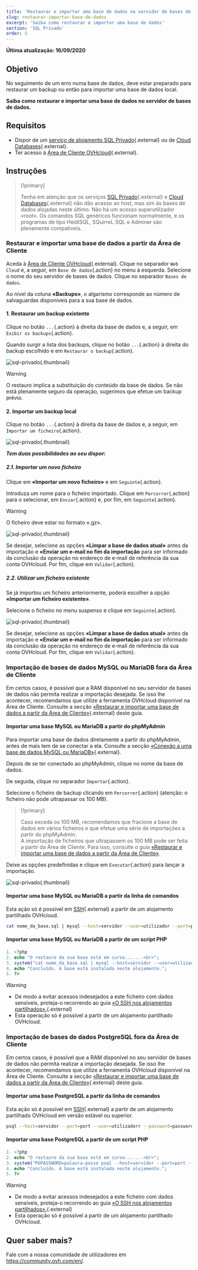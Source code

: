 ```yaml
---
title: 'Restaurar e importar uma base de dados no servidor de bases de dados'
slug: restaurar-importar-base-de-dados
excerpt: 'Saiba como restaurar e importar uma base de dados'
section: 'SQL Privado'
order: 5
---
```


**Última atualização: 16/09/2020**

## Objetivo

No seguimento de um erro numa base de dados, deve estar preparado para restaurar um backup ou então para importar uma base de dados local. 

**Saiba como restaurar e importar uma base de dados no servidor de bases de dados.**

## Requisitos

- Dispor de um [serviço de alojamento SQL Privado](https://www.ovh.pt/alojamento-partilhado/opcoes-sql.xml){.external} ou de [Cloud Databases](https://www.ovh.pt/cloud-databases/){.external}.
- Ter acesso à [Área de Cliente OVHcloud](https://www.ovh.com/auth/?action=gotomanager&from=https://www.ovh.pt/&ovhSubsidiary=pt){.external}.

## Instruções

> [!primary]
>
> Tenha em atenção que os serviços [SQL Privado](https://www.ovh.pt/alojamento-partilhado/opcoes-sql.xml){.external} e [Cloud Databases](https://www.ovh.pt/cloud-databases/){.external} não dão acesso ao host, mas sim às bases de dados alojadas neste último. Não há um acesso superutilizador «root». Os comandos SQL genéricos funcionam normalmente, e os programas de tipo HeidiSQL, SQuirreL SQL e Adminer são plenamente compatíveis.
> 

### Restaurar e importar uma base de dados a partir da Área de Cliente

Aceda à [Área de Cliente OVHcloud](https://www.ovh.com/auth/?action=gotomanager&from=https://www.ovh.pt/&ovhSubsidiary=pt){.external}. Clique no separador `Web Cloud` e, a seguir, em `Base de dados`{.action} no menu à esquerda. Selecione o nome do seu servidor de bases de dados. Clique no separador `Bases de dados`.

Ao nível da coluna **«Backups»**, o algarismo corresponde ao número de salvaguardas disponíveis para a sua base de dados.

#### 1. Restaurar um backup existente

Clique no botão `...`{.action} à direita da base de dados e, a seguir, em `Exibir os backups`{.action}.

Quando surgir a lista dos backups, clique no botão `...`{.action} à direita do backup escolhido e em `Restaurar o backup`{.action}.

![sql-privado](images/private-sql-restore01.png){.thumbnail}

> [!warning]
>
> O restauro implica a substituição do conteúdo da base de dados.
> Se não está plenamente seguro da operação, sugerimos que efetue um backup prévio.
> 

#### 2. Importar um backup local

Clique no botão `...`{.action} à direita da base de dados e, a seguir, em `Importar um ficheiro`{.action}.

![sql-privado](images/private-sql-import01.png){.thumbnail}

***Tem duas possibilidades ao seu dispor:***

#####  2.1\. Importar um novo ficheiro

Clique em **«Importar um novo ficheiro»** e em `Seguinte`{.action}.

Introduza um nome para o ficheiro importado. Clique em `Percorrer`{.action} para o selecionar, em `Enviar`{.action} e, por fim, em `Seguinte`{.action}.

> [!warning]
>
> O ficheiro deve estar no formato «.gz».
> 

![sql-privado](images/private-sql-import02.png){.thumbnail}

Se desejar, selecione as opções **«Limpar a base de dados atual»** antes da importação e **«Enviar um e-mail no fim da importação** para ser informado da conclusão da operação no endereço de e-mail de referência da sua conta OVHcloud. Por fim, clique em `Validar`{.action}.

##### 2.2\. Utilizar um ficheiro existente

Se já importou um ficheiro anteriormente, poderá escolher a opção **«Importar um ficheiro existente»**.

Selecione o ficheiro no menu suspenso e clique em `Seguinte`{.action}.

![sql-privado](images/private-sql-import03.png){.thumbnail}

Se desejar, selecione as opções **«Limpar a base de dados atual»** antes da importação e **«Enviar um e-mail no fim da importação** para ser informado da conclusão da operação no endereço de e-mail de referência da sua conta OVHcloud. Por fim, clique em `Validar`{.action}.

### Importação de bases de dados MySQL ou MariaDB fora da Área de Cliente

Em certos casos, é possível que a RAM disponível no seu servidor de bases de dados não permita realizar a importação desejada. Se isso lhe acontecer, recomendamos que utilize a ferramenta OVHcloud disponível na Área de Cliente. Consulte a secção [«Restaurar e importar uma base de dados a partir da Área de Cliente»](./#restaurar-e-importar-uma-base-de-dados-a-partir-da-area-de-cliente){.external} deste guia.


#### Importar uma base MySQL ou MariaDB a partir do phpMyAdmin
Para importar uma base de dados diretamente a partir do phpMyAdmin, antes de mais tem de se conectar a ela. Consulte a secção [«Conexão a uma base de dados MySQL ou MariaDB»](../conexao-base-de-dados-servidor-bdd/#conexao-a-uma-base-de-dados-mysql-ou-mariadb){.external}.

Depois de se ter conectado ao phpMyAdmin, clique no nome da base de dados.

De seguida, clique no separador `Importar`{.action}.

Selecione o ficheiro de backup clicando em `Percorrer`{.action} (atenção: o ficheiro não pode ultrapassar os 100 MB).

> [!primary]
>
> Caso exceda os 100 MB, recomendamos que fracione a base de dados em vários ficheiros e que efetue uma série de importações a partir do phpMyAdmin.<br>
> A importação de ficheiros que ultrapassem os 100 MB pode ser feita a partir da Área de Cliente. Para isso, consulte o guia [«Restaurar e importar uma base de dados a partir da Área de Cliente»](./#restaurar-e-importar-uma-base-de-dados-a-partir-da-area-de-cliente). 

Deixe as opções predefinidas e clique em `Executar`{.action} para lançar a importação.

![sql-privado](images/private-sql-import04.png){.thumbnail}

#### Importar uma base MySQL ou MariaDB a partir da linha de comandos

Esta ação só é possível em [SSH]( ../partilhado_o_ssh_nos_alojamentos_partilhados/){.external} a partir de um alojamento partilhado OVHcloud.

```bash
cat nome_da_base.sql | mysql --host=servidor --user=utilizador --port=port --password=password nome_da_base
```
#### Importar uma base MySQL ou MariaDB a partir de um script PHP

```php
1. <?php
2. echo "O restauro da sua base está em curso.......<br>";
3. system("cat nome_da_base.sql | mysql --host=servidor --user=utilizador --port=port --password=password nome_da_base");
4. echo "Concluído. A base está instalada neste alojamento.";
5. ?>
```

> [!warning]
>
> - De modo a evitar acessos indesejados a este ficheiro com dados sensíveis, proteja-o recorrendo ao guia [«O SSH nos alojamentos partilhados».](https://docs.ovh.com/gb/en/hosting/how_to_password_protect_a_directory_on_your_website/){.external}
> - Esta operação só é possível a partir de um alojamento partilhado OVHcloud.
>

### Importação de bases de dados PostgreSQL fora da Área de Cliente

Em certos casos, é possível que a RAM disponível no seu servidor de bases de dados não permita realizar a importação desejada. Se isso lhe acontecer, recomendamos que utilize a ferramenta OVHcloud disponível na Área de Cliente. Consulte a secção [«Restaurar e importar uma base de dados a partir da Área de Cliente»](./#restaurar-e-importar-uma-base-de-dados-a-partir-da-area-de-cliente){.external} deste guia.

#### Importar uma base PostgreSQL a partir da linha de comandos

Esta ação só é possível em [SSH](../partilhado_o_ssh_nos_alojamentos_partilhados/){.external} a partir de um alojamento partilhado OVHcloud em versão estável ou superior.

```bash
psql --host=servidor --port=port --user=utilizadorr --password=password nome_da_base < nome_da_base.sql
```

#### Importar uma base PostgreSQL a partir de um script PHP

```php
1. <?php
2. echo "O restauro da sua base está em curso.......<br>";
3. system("PGPASSWORD=palavra-passe psql --host=servidor --port=port --user=utilizador --password=password nome_da_base < nome_da_base.sql");
4. echo "Concluído. A base está instalada neste alojamento.";
5. ?>
```

> [!warning]
>
> - De modo a evitar acessos indesejados a este ficheiro com dados sensíveis, proteja-o recorrendo ao guia [«O SSH nos alojamentos partilhados».](https://docs.ovh.com/gb/en/hosting/how_to_password_protect_a_directory_on_your_website/){.external}
> - Esta operação só é possível a partir de um alojamento partilhado OVHcloud.
>

## Quer saber mais?

Fale com a nossa comunidade de utilizadores em <https://community.ovh.com/en/>.

